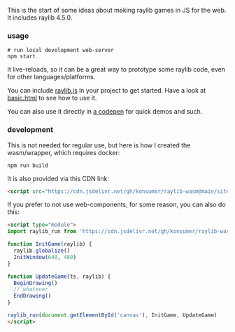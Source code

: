 This is the start of some ideas about making raylib games in JS for the web. It includes raylib 4.5.0.

### usage

```
# run local development web-server
npm start
```

It live-reloads, so it can be a great way to prototype some raylib code, even for other languages/platforms.

You can include [raylib.js](site/raylib.js) in your project to get started. Have a look at [basic.html](site/basic.html) to see how to use it.

You can also use it directly in [a codepen](https://codepen.io/konsumer/pen/NWEdxZq?editors=1000) for quick demos and such.

### development

This is not needed for regular use, but here is how I created the wasm/wrapper, which requires docker:

```
npm run build
```

It is also provided via this CDN link:

```html
<script src="https://cdn.jsdelivr.net/gh/konsumer/raylib-wasm@main/site/raylib.js"></script>
```

If you prefer to not use web-components, for some reason, you can also do this:

```html
<script type="module">
import raylib_run from 'https://cdn.jsdelivr.net/gh/konsumer/raylib-wasm@main/site/raylib.module.js'

function InitGame(raylib) {
  raylib.globalize()
  InitWindow(640, 480)
}

function UpdateGame(ts, raylib) {
  BeginDrawing()
  // whatever
  EndDrawing()
}

raylib_run(document.getElementById('canvas'), InitGame, UpdateGame)
</script>
```